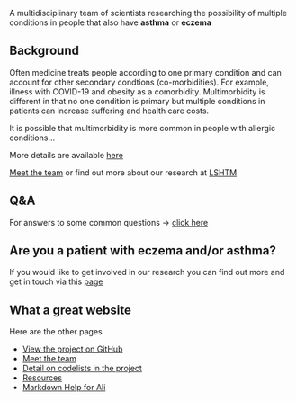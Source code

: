A multidisciplinary team of scientists researching the possibility of multiple conditions in people that also have **asthma** or **eczema**

## Background
Often medicine treats people according to one primary condition and can account for other secondary condtions (co-morbidities). For example, illness with COVID-19
and obesity as a comorbidity. Multimorbidity is different in that no one condition is primary but multiple conditions in patients can increase suffering and 
health care costs. 

It is possible that multimorbidity is more common in people with allergic conditions...

More details are available [here](pages/background.html)

[Meet the team](pages/team.html) or find out more about our research at [LSHTM](https://www.lshtm.ac.uk/research/centres-projects-groups/skindiseases)

## Q&A
For answers to some common questions -> [click here](pages/qanda.html)

## Are you a patient with eczema and/or asthma? 
If you would like to get involved in our research you can find out more and get in touch via this [page](https://www.peopleinresearch.org/opportunity/help-design-communicate-research-outcomes-asthma-skin-conditions/?topic=&involvement=&location=&beginner=&home=)

## What a great website
Here are the other pages
* [View the project on GitHub](https://github.com/a-henderson91/2020_multimorbidity)
* [Meet the team](pages/team.html)
* [Detail on codelists in the project](pages/codelists.html)
* [Resources](pages/resources.html)
* [Markdown Help for Ali](pages/help.html)


